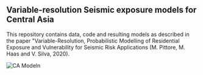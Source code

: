 ## Variable-resolution Seismic exposure models for Central Asia

This repository contains data, code and resulting models as described in the paper "Variable-Resolution, Probabilistic Modelling of Residential Exposure and Vulnerability for Seismic Risk Applications
(M. Pittore, M. Haas and V. Silva, 2020).

![CA Modeln](docs/images/ca_model_v2_bdg_dens.png)